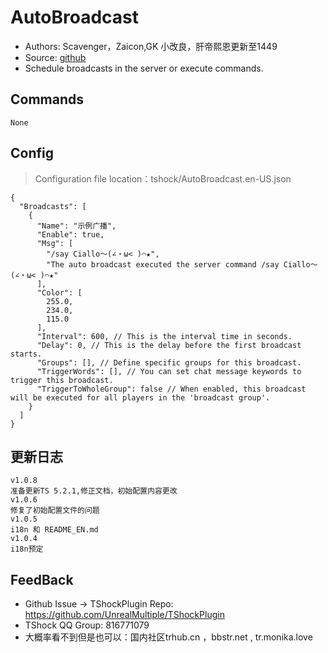 # AutoBroadcast

- Authors: Scavenger，Zaicon,GK 小改良，肝帝熙恩更新至1449
- Source: [github](https://github.com/Scavenger3/AutoBroadcast)
- Schedule broadcasts in the server or execute commands.

## Commands

```
None
```

## Config

> Configuration file location：tshock/AutoBroadcast.en-US.json

```json5
{
  "Broadcasts": [
    {
      "Name": "示例广播",
      "Enable": true,
      "Msg": [
        "/say Ciallo～(∠・ω< )⌒★",
        "The auto broadcast executed the server command /say Ciallo～(∠・ω< )⌒★"
      ],
      "Color": [
        255.0,
        234.0,
        115.0
      ],
      "Interval": 600, // This is the interval time in seconds.
      "Delay": 0, // This is the delay before the first broadcast starts.
      "Groups": [], // Define specific groups for this broadcast.
      "TriggerWords": [], // You can set chat message keywords to trigger this broadcast.
      "TriggerToWholeGroup": false // When enabled, this broadcast will be executed for all players in the 'broadcast group'.
    }
  ]
}
```

## 更新日志

```
v1.0.8
准备更新TS 5.2.1,修正文档，初始配置内容更改
v1.0.6
修复了初始配置文件的问题
v1.0.5
i18n 和 README_EN.md
v1.0.4
i18n预定
```

## FeedBack

- Github Issue -> TShockPlugin Repo: https://github.com/UnrealMultiple/TShockPlugin
- TShock QQ Group: 816771079
- 大概率看不到但是也可以：国内社区trhub.cn ，bbstr.net , tr.monika.love

